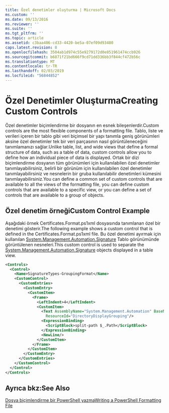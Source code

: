 ```yaml
---
title: Özel denetimler oluşturma | Microsoft Docs
ms.custom: ''
ms.date: 09/13/2016
ms.reviewer: ''
ms.suite: ''
ms.tgt_pltfrm: ''
ms.topic: article
ms.assetid: c3baa406-cd33-4420-be5a-07ef09d93480
caps.latest.revision: 8
ms.openlocfilehash: 3504ab1d974c55e9279172d0e851961474ccb926
ms.sourcegitcommit: b6871f21bd666f9cd71dd336bb3f844cf472b56c
ms.translationtype: MT
ms.contentlocale: tr-TR
ms.lasthandoff: 02/03/2019
ms.locfileid: "56844852"
---
```

# <a name="creating-custom-controls"></a><span data-ttu-id="78735-102">Özel Denetimler Oluşturma</span><span class="sxs-lookup"><span data-stu-id="78735-102">Creating Custom Controls</span></span>

<span data-ttu-id="78735-103">Özel denetimler biçimlendirme bir dosyanın en esnek bileşenlerdir.</span><span class="sxs-lookup"><span data-stu-id="78735-103">Custom controls are the most flexible components of a formatting file.</span></span> <span data-ttu-id="78735-104">Tablo, liste ve verileri içeren bir tablo gibi veri biçimsel bir yapı tanımla geniş görünümleri aksine özel denetimler tek bir veri parçasının nasıl görüntüleneceğini tanımlamanızı sağlar.</span><span class="sxs-lookup"><span data-stu-id="78735-104">Unlike table, list, and wide views that define a formal structure of data, such as a table of data, custom controls allow you to define how an individual piece of data is displayed.</span></span> <span data-ttu-id="78735-105">Ortak bir dizi biçimlendirme dosyanın tüm görünümleri için kullanılabilen özel denetimler tanımlayabilirsiniz, belirli bir görünüm için kullanılabilen özel denetimler tanımlayabilirsiniz ve nesnelerin bir gruba kullanılabilir denetimleri kümesini tanımlayabilirsiniz.</span><span class="sxs-lookup"><span data-stu-id="78735-105">You can define a common set of custom controls that are available to all the views of the formatting file, you can define custom controls that are available to a specific view, or you can define a set of controls that are available to a group of objects.</span></span>

## <a name="custom-control-example"></a><span data-ttu-id="78735-106">Özel denetim örneği</span><span class="sxs-lookup"><span data-stu-id="78735-106">Custom Control Example</span></span>

<span data-ttu-id="78735-107">Aşağıdaki örnek Certificates.Format.ps1xml dosyasında tanımlanan özel bir denetimi gösterir.</span><span class="sxs-lookup"><span data-stu-id="78735-107">The following example shows a custom control that is defined in the Certificates.Format.ps1xml file.</span></span> <span data-ttu-id="78735-108">Bu özel denetimi ayırmak için kullanılan [System.Management.Automation.Signature](/dotnet/api/System.Management.Automation.Signature) Tablo görünümünde görüntülenen nesneleri.</span><span class="sxs-lookup"><span data-stu-id="78735-108">This custom control is used to separate the [System.Management.Automation.Signature](/dotnet/api/System.Management.Automation.Signature) objects displayed in a table view.</span></span>

```xml
<Controls>
  <Control>
    <Name>SignatureTypes-GroupingFormat</Name>
    <CustomControl>
      <CustomEntries>
        <CustomEntry>
          <CustomItem>
            <Frame>
              <LeftIndent>4</LeftIndent>
              <CustomItem>
                <Text AssemblyName="System.Management.Automation" BaseName="FileSystemProviderStrings"
                  ResourceId="DirectoryDisplayGrouping"/>
                <ExpressionBinding>
                  <ScriptBlock>split-path $_.Path</ScriptBlock>
                </ExpressionBinding>
                <NewLine/>
              </CustomItem>
            </Frame>
          </CustomItem>
        </CustomEntry>
      </CustomEntries>
    </CustomControl>
  </Control>
</Controls>

```

## <a name="see-also"></a><span data-ttu-id="78735-109">Ayrıca bkz:</span><span class="sxs-lookup"><span data-stu-id="78735-109">See Also</span></span>

[<span data-ttu-id="78735-110">Dosya biçimlendirme bir PowerShell yazma</span><span class="sxs-lookup"><span data-stu-id="78735-110">Writing a PowerShell Formatting File</span></span>](./writing-a-powershell-formatting-file.md)
